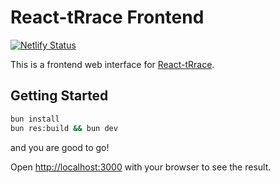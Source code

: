# React-tRrace Frontend

[![Netlify Status](https://api.netlify.com/api/v1/badges/83835b95-5b05-4b59-add9-a5a6f717266b/deploy-status)](https://app.netlify.com/sites/react-trace/deploys)

This is a frontend web interface for [React-tRrace](https://github.com/React-Analysis/react-trace).

## Getting Started

```bash
bun install
bun res:build && bun dev
```

and you are good to go!

Open [http://localhost:3000](http://localhost:3000) with your browser to see the result.
